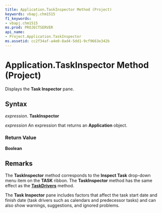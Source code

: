 ```yaml
---
title: Application.TaskInspector Method (Project)
keywords: vbapj.chm1515
f1_keywords:
- vbapj.chm1515
ms.prod: PROJECTSERVER
api_name:
- Project.Application.TaskInspector
ms.assetid: cc2f34af-a4e0-8ad4-5dd1-9cf9663e342b
---
```



# Application.TaskInspector Method (Project)

Displays the  **Task Inspector** pane.


## Syntax

 _expression_. **TaskInspector**

 _expression_ An expression that returns an **Application** object.


### Return Value

 **Boolean**


## Remarks

The  **TaskInspector** method corresponds to the **Inspect Task** drop-down menu item on the **TASK** ribbon. The **TaskInspector** method has the same effect as the **[TaskDrivers](application-taskdrivers-method-project.md)** method.

The  **Task Inspector** pane includes factors that affect the task start date and finish date (task drivers such as calendars and predecessor tasks) and can also show warnings, suggestions, and ignored problems.


